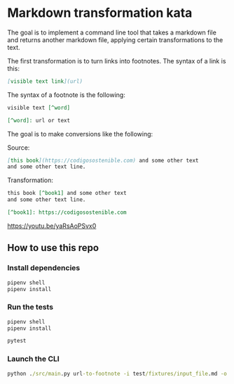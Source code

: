 # Markdown transformation kata

The goal is to implement a command line tool that takes a markdown file and returns another markdown file, applying certain transformations to the text.

The first transformation is to turn links into footnotes. The syntax of a link is this:

```md
[visible text link](url)
```

The syntax of a footnote is the following:

```md
visible text [^word]

[^word]: url or text 
```

The goal is to make conversions like the following:

Source:

```md
[this book](https://codigosostenible.com) and some other text
and some other text line.
```

Transformation:

```md
this book [^book1] and some other text 
and some other text line.

[^book1]: https://codigosostenible.com
```

<https://youtu.be/yaRsAoPSvx0>

## How to use this repo

### Install dependencies

```cmd
pipenv shell
pipenv install
```

### Run the tests

```cmd
pipenv shell
pipenv install

pytest
```

### Launch the CLI

```cmd
python ./src/main.py url-to-footnote -i test/fixtures/input_file.md -o test/fixtures/foo.md
```
